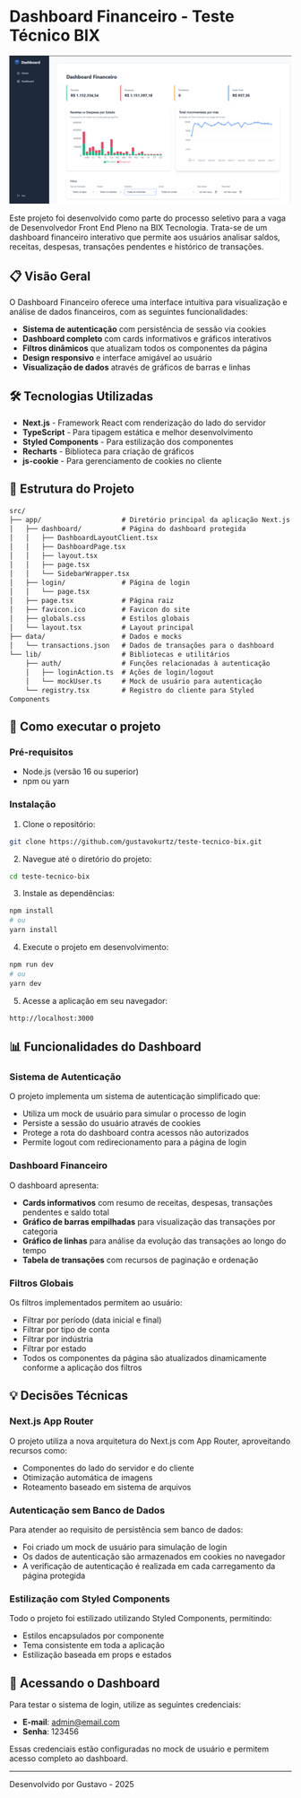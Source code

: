 # Dashboard Financeiro - Teste Técnico BIX

![Dashboard Preview](./public/dashboard-preview.png)



Este projeto foi desenvolvido como parte do processo seletivo para a vaga de Desenvolvedor Front End Pleno na BIX Tecnologia. Trata-se de um dashboard financeiro interativo que permite aos usuários analisar saldos, receitas, despesas, transações pendentes e histórico de transações.

## 📋 Visão Geral

O Dashboard Financeiro oferece uma interface intuitiva para visualização e análise de dados financeiros, com as seguintes funcionalidades:

- **Sistema de autenticação** com persistência de sessão via cookies
- **Dashboard completo** com cards informativos e gráficos interativos
- **Filtros dinâmicos** que atualizam todos os componentes da página
- **Design responsivo** e interface amigável ao usuário
- **Visualização de dados** através de gráficos de barras e linhas

## 🛠️ Tecnologias Utilizadas

- **Next.js** - Framework React com renderização do lado do servidor
- **TypeScript** - Para tipagem estática e melhor desenvolvimento
- **Styled Components** - Para estilização dos componentes
- **Recharts** - Biblioteca para criação de gráficos
- **js-cookie** - Para gerenciamento de cookies no cliente

## 📁 Estrutura do Projeto

```
src/
├── app/                    # Diretório principal da aplicação Next.js
│   ├── dashboard/          # Página do dashboard protegida
│   │   ├── DashboardLayoutClient.tsx
│   │   ├── DashboardPage.tsx
│   │   ├── layout.tsx
│   │   ├── page.tsx
│   │   └── SidebarWrapper.tsx
│   ├── login/              # Página de login
│   │   └── page.tsx
│   ├── page.tsx            # Página raiz
│   ├── favicon.ico         # Favicon do site
│   ├── globals.css         # Estilos globais
│   └── layout.tsx          # Layout principal
├── data/                   # Dados e mocks
│   └── transactions.json   # Dados de transações para o dashboard
└── lib/                    # Bibliotecas e utilitários
    ├── auth/               # Funções relacionadas à autenticação
    │   ├── loginAction.ts  # Ações de login/logout
    │   └── mockUser.ts     # Mock de usuário para autenticação
    └── registry.tsx        # Registro do cliente para Styled Components
```

## 🚀 Como executar o projeto

### Pré-requisitos

- Node.js (versão 16 ou superior)
- npm ou yarn

### Instalação

1. Clone o repositório:
```bash
git clone https://github.com/gustavokurtz/teste-tecnico-bix.git
```

2. Navegue até o diretório do projeto:
```bash
cd teste-tecnico-bix
```

3. Instale as dependências:
```bash
npm install
# ou
yarn install
```

4. Execute o projeto em desenvolvimento:
```bash
npm run dev
# ou
yarn dev
```

5. Acesse a aplicação em seu navegador:
```
http://localhost:3000
```

## 📊 Funcionalidades do Dashboard

### Sistema de Autenticação

O projeto implementa um sistema de autenticação simplificado que:
- Utiliza um mock de usuário para simular o processo de login
- Persiste a sessão do usuário através de cookies
- Protege a rota do dashboard contra acessos não autorizados
- Permite logout com redirecionamento para a página de login

### Dashboard Financeiro

O dashboard apresenta:
- **Cards informativos** com resumo de receitas, despesas, transações pendentes e saldo total
- **Gráfico de barras empilhadas** para visualização das transações por categoria
- **Gráfico de linhas** para análise da evolução das transações ao longo do tempo
- **Tabela de transações** com recursos de paginação e ordenação

### Filtros Globais

Os filtros implementados permitem ao usuário:
- Filtrar por período (data inicial e final)
- Filtrar por tipo de conta
- Filtrar por indústria
- Filtrar por estado
- Todos os componentes da página são atualizados dinamicamente conforme a aplicação dos filtros

## 💡 Decisões Técnicas

### Next.js App Router

O projeto utiliza a nova arquitetura do Next.js com App Router, aproveitando recursos como:
- Componentes do lado do servidor e do cliente
- Otimização automática de imagens
- Roteamento baseado em sistema de arquivos

### Autenticação sem Banco de Dados

Para atender ao requisito de persistência sem banco de dados:
- Foi criado um mock de usuário para simulação de login
- Os dados de autenticação são armazenados em cookies no navegador
- A verificação de autenticação é realizada em cada carregamento da página protegida

### Estilização com Styled Components

Todo o projeto foi estilizado utilizando Styled Components, permitindo:
- Estilos encapsulados por componente
- Tema consistente em toda a aplicação
- Estilização baseada em props e estados

## 🔐 Acessando o Dashboard

Para testar o sistema de login, utilize as seguintes credenciais:

- **E-mail**: admin@email.com
- **Senha**: 123456

Essas credenciais estão configuradas no mock de usuário e permitem acesso completo ao dashboard.

---

Desenvolvido por Gustavo - 2025